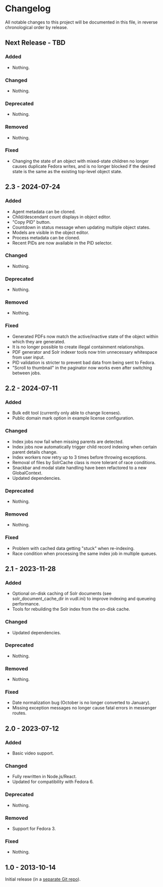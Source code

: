 # Changelog

All notable changes to this project will be documented in this file, in reverse chronological order by release.

## Next Release - TBD

### Added

- Nothing.

### Changed

- Nothing.

### Deprecated

- Nothing.

### Removed

- Nothing.

### Fixed

- Changing the state of an object with mixed-state children no longer causes duplicate Fedora writes, and is no longer blocked if the desired state is the same as the existing top-level object state.

## 2.3 - 2024-07-24

### Added

- Agent metadata can be cloned.
- Child/descendant count displays in object editor.
- "Copy PID" button.
- Countdown in status message when updating multiple object states.
- Models are visible in the object editor.
- Process metadata can be cloned.
- Recent PIDs are now available in the PID selector.

### Changed

- Nothing.

### Deprecated

- Nothing.

### Removed

- Nothing.

### Fixed

- Generated PDFs now match the active/inactive state of the object within which they are generated.
- It is no longer possible to create illegal containment relationships.
- PDF generator and Solr indexer tools now trim unnecessary whitespace from user input.
- PID validation is stricter to prevent bad data from being sent to Fedora.
- "Scroll to thumbnail" in the paginator now works even after switching between jobs.

## 2.2 - 2024-07-11

### Added

- Bulk edit tool (currently only able to change licenses).
- Public domain mark option in example license configuration.

### Changed

- Index jobs now fail when missing parents are detected.
- Index jobs now automatically trigger child record indexing when certain parent details change.
- Index workers now retry up to 3 times before throwing exceptions.
- Removal of files by SolrCache class is more tolerant of race conditions.
- Snackbar and modal state handling have been refactored to a new GlobalContext.
- Updated dependencies.

### Deprecated

- Nothing.

### Removed

- Nothing.

### Fixed

- Problem with cached data getting "stuck" when re-indexing.
- Race condition when processing the same index job in multiple queues.

## 2.1 - 2023-11-28

### Added

- Optional on-disk caching of Solr documents (see solr_document_cache_dir in vudl.ini) to improve indexing and queueing performance.
- Tools for rebuilding the Solr index from the on-disk cache.

### Changed

- Updated dependencies.

### Deprecated

- Nothing.

### Removed

- Nothing.

### Fixed

- Date normalization bug (October is no longer converted to January).
- Missing exception messages no longer cause fatal errors in messenger routes.

## 2.0 - 2023-07-12

### Added

- Basic video support.

### Changed

- Fully rewritten in Node.js/React.
- Updated for compatibility with Fedora 6.

### Deprecated

- Nothing.

### Removed

- Support for Fedora 3.

### Fixed

- Nothing.

## 1.0 - 2013-10-14

Initial release (in a [separate Git repo](https://github.com/vufind-org/vudl)).
